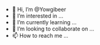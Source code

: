 - 👋 Hi, I’m @Yowgibeer
- 👀 I’m interested in ...
- 🌱 I’m currently learning ...
- 💞️ I’m looking to collaborate on ...
- 📫 How to reach me ...

<!---
Yowgibeer/Yowgibeer is a ✨ special ✨ repository because its `README.md` (this file) appears on your GitHub profile.
You can click the Preview link to take a look at your changes.
--->
